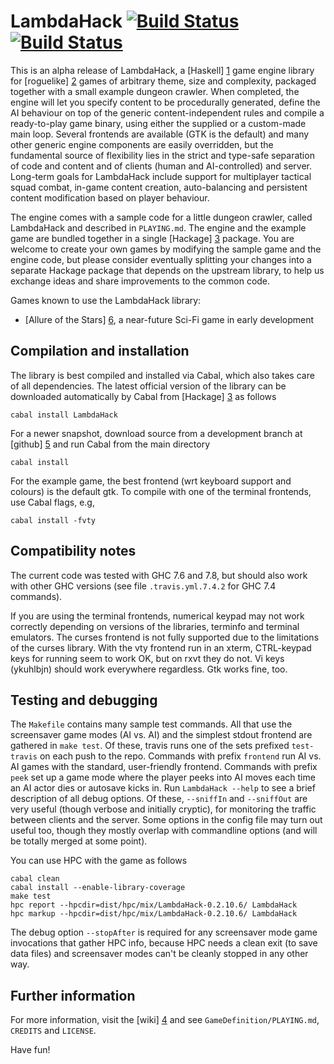 LambdaHack [![Build Status](https://secure.travis-ci.org/kosmikus/LambdaHack.png)](http://travis-ci.org/kosmikus/LambdaHack)[![Build Status](https://drone.io/github.com/kosmikus/LambdaHack/status.png)](https://drone.io/github.com/kosmikus/LambdaHack/latest)
==========

This is an alpha release of LambdaHack, a [Haskell] [1] game engine
library for [roguelike] [2] games of arbitrary theme, size and complexity,
packaged together with a small example dungeon crawler. When completed,
the engine will let you specify content to be procedurally generated,
define the AI behaviour on top of the generic content-independent rules
and compile a ready-to-play game binary, using either the supplied
or a custom-made main loop. Several frontends are available
(GTK is the default) and many other generic engine components
are easily overridden, but the fundamental source of flexibility lies
in the strict and type-safe separation of code and content and of clients
(human and AI-controlled) and server. Long-term goals for LambdaHack include
support for multiplayer tactical squad combat, in-game content creation,
auto-balancing and persistent content modification based on player behaviour.

The engine comes with a sample code for a little dungeon crawler,
called LambdaHack and described in `PLAYING.md`. The engine and the example
game are bundled together in a single [Hackage] [3] package.
You are welcome to create your own games by modifying the sample game
and the engine code, but please consider eventually splitting your changes
into a separate Hackage package that depends on the upstream library,
to help us exchange ideas and share improvements to the common code.

Games known to use the LambdaHack library:

* [Allure of the Stars] [6], a near-future Sci-Fi game in early development


Compilation and installation
----------------------------

The library is best compiled and installed via Cabal, which also takes care
of all dependencies. The latest official version of the library
can be downloaded automatically by Cabal from [Hackage] [3] as follows

    cabal install LambdaHack

For a newer snapshot, download source from a development branch
at [github] [5] and run Cabal from the main directory

    cabal install

For the example game, the best frontend (wrt keyboard support and colours)
is the default gtk. To compile with one of the terminal frontends,
use Cabal flags, e.g,

    cabal install -fvty


Compatibility notes
-------------------

The current code was tested with GHC 7.6 and 7.8, but should also work with
other GHC versions (see file `.travis.yml.7.4.2` for GHC 7.4 commands).

If you are using the terminal frontends, numerical keypad may not work
correctly depending on versions of the libraries, terminfo and terminal
emulators. The curses frontend is not fully supported due to the limitations
of the curses library. With the vty frontend run in an xterm,
CTRL-keypad keys for running seem to work OK, but on rxvt they do not.
Vi keys (ykuhlbjn) should work everywhere regardless. Gtk works fine, too.


Testing and debugging
---------------------

The `Makefile` contains many sample test commands. All that use the screensaver
game modes (AI vs. AI) and the simplest stdout frontend are gathered
in `make test`. Of these, travis runs one of the sets prefixed
`test-travis` on each push to the repo. Commands with prefix
`frontend` run AI vs. AI games with the standard, user-friendly frontend.
Commands with prefix `peek` set up a game mode where the player peeks
into AI moves each time an AI actor dies or autosave kicks in.
Run `LambdaHack --help` to see a brief description of all debug options.
Of these, `--sniffIn` and `--sniffOut` are very useful (though verbose
and initially cryptic), for monitoring the traffic between clients
and the server. Some options in the config file may turn out useful too,
though they mostly overlap with commandline options (and will be totally
merged at some point).

You can use HPC with the game as follows

    cabal clean
    cabal install --enable-library-coverage
    make test
    hpc report --hpcdir=dist/hpc/mix/LambdaHack-0.2.10.6/ LambdaHack
    hpc markup --hpcdir=dist/hpc/mix/LambdaHack-0.2.10.6/ LambdaHack

The debug option `--stopAfter` is required for any screensaver mode
game invocations that gather HPC info, because HPC needs a clean exit
(to save data files) and screensaver modes can't be cleanly stopped
in any other way.


Further information
-------------------

For more information, visit the [wiki] [4]
and see `GameDefinition/PLAYING.md`, `CREDITS` and `LICENSE`.

Have fun!



[1]: http://www.haskell.org/
[2]: http://roguebasin.roguelikedevelopment.org/index.php?title=Berlin_Interpretation
[3]: http://hackage.haskell.org/package/LambdaHack
[4]: https://github.com/kosmikus/LambdaHack/wiki
[5]: http://github.com/kosmikus/LambdaHack
[6]: http://hackage.haskell.org/package/Allure
